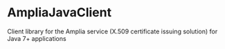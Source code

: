 # AmpliaJavaClient
Client library for the Amplia service (X.509 certificate issuing solution) for Java 7+ applications
